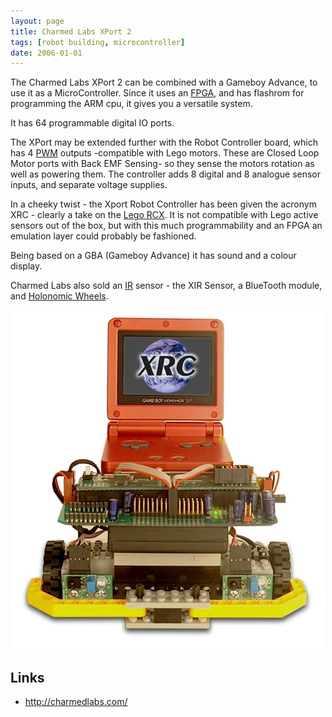 ```yaml
---
layout: page
title: Charmed Labs XPort 2
tags: [robot building, microcontroller]
date: 2006-01-01
---
```

The Charmed Labs XPort 2 can be combined with a Gameboy Advance, to use it as a MicroController.  Since it uses an <a href="/wiki/fpga.html" title="Field Programmable Gate Array">FPGA</a>, and has flashrom for programming the ARM cpu, it gives you a versatile system.

It has 64 programmable digital IO ports.

The XPort may be extended further with the Robot Controller board, which has 4 <a href="/wiki/pwm.html" title="Pulse Width Modulation">PWM</a> outputs -compatible with Lego motors. These are Closed Loop Motor ports with Back EMF Sensing- so they sense the motors rotation as well as powering them. The controller adds 8 digital and 8 analogue sensor inputs, and separate voltage supplies.

In a cheeky twist - the Xport Robot Controller has been given the acronym XRC - clearly a take on the <a href="/wiki/rcx.html" title="The Lego RCX">Lego RCX</a>. It is not compatible with Lego active sensors out of the box, but with this much programmability and an FPGA an emulation layer could probably be fashioned.

Being based on a GBA (Gameboy Advance) it has sound and a colour display.

Charmed Labs also sold an <a href="/wiki/ir.html" title="Acronym for Infra Red">IR</a> sensor - the XIR Sensor, a BlueTooth module, and <a href="/wiki/holonomic_wheels.html" title="Holonomic Wheels">Holonomic Wheels</a>.

![Xport robot](/galleries/gallery-1-common-images/114-xportrobot.jpg)

## Links

* <a  href="http://charmedlabs.com/" rel="external" target="_blank">http://charmedlabs.com/</a>

